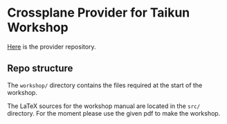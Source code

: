 # Crossplane Provider for Taikun Workshop

[Here](https://github.com/nivraph/provider-jet-taikun) is the provider repository.

## Repo structure

The `workshop/` directory contains the files required at the start of the workshop.

The LaTeX sources for the workshop manual are located in the `src/` directory. For the moment please use the given pdf to make the workshop.
